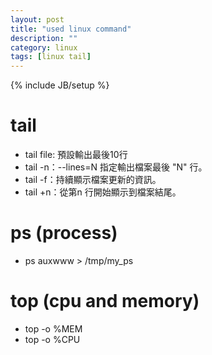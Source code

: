 ```yaml
---
layout: post
title: "used linux command"
description: ""
category: linux
tags: [linux tail]
---
```

{% include JB/setup %}  

# tail
- tail file: 預設輸出最後10行
- tail -n：--lines=N 指定輸出檔案最後 "N" 行。
- tail -f：持續顯示檔案更新的資訊。
- tail +n：從第n 行開始顯示到檔案結尾。

# ps (process)
- ps auxwww > /tmp/my_ps
 
# top (cpu and memory)
- top -o %MEM
- top -o %CPU
